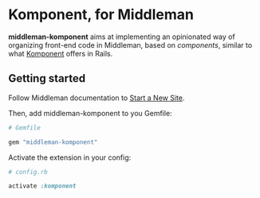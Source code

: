 # Komponent, for Middleman

**middleman-komponent** aims at implementing an opinionated way of organizing front-end code in Middleman, based on _components_, similar to what [Komponent](https://github.com/komposable/komponent) offers in Rails.

## Getting started

Follow Middleman documentation to [Start a New Site](https://middlemanapp.com/basics/start-new-site/).

Then, add middleman-komponent to you Gemfile:

```ruby
# Gemfile

gem "middleman-komponent"
```

Activate the extension in your config:

```ruby
# config.rb

activate :komponent
```
